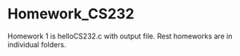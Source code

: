 # Homework_CS232

Homework 1 is helloCS232.c with output file.
Rest homeworks are in individual folders.
